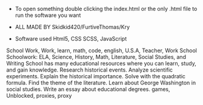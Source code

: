 * To open something double clicking the index.html or the only .html file to run the software you want
* ALL MADE BY Skidkid420/FurtiveThomas/Kry

* Software used
Html5, CSS SCSS, JavaScript








School Work, Work, learn, math, code, english, U.S.A, Teacher, Work School
Schoolwork: ELA, Science, History, Math, Literature, Social Studies, and Writing
School has many educational resources where you can learn, study, and gain knowledge.
Research historical events. Analyze scientific experiments. Explain the historical importance. Solve with the quadratic formula. Find the theme of the literature. Learn about George Washington in social studies. Write an essay about educational degrees.
games, Unblocked, proxies, proxy
